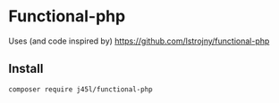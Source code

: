 # Functional-php

Uses (and code inspired by) https://github.com/lstrojny/functional-php

## Install

`composer require j45l/functional-php`